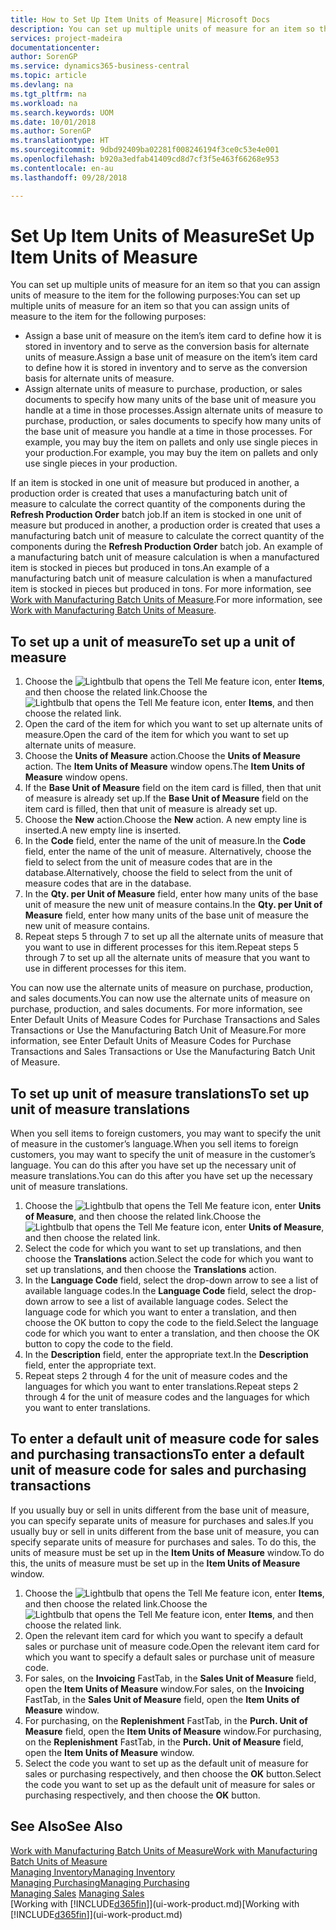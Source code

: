 ```yaml
---
title: How to Set Up Item Units of Measure| Microsoft Docs
description: You can set up multiple units of measure for an item so that you can assign units of measure to the item.
services: project-madeira
documentationcenter: 
author: SorenGP
ms.service: dynamics365-business-central
ms.topic: article
ms.devlang: na
ms.tgt_pltfrm: na
ms.workload: na
ms.search.keywords: UOM
ms.date: 10/01/2018
ms.author: SorenGP
ms.translationtype: HT
ms.sourcegitcommit: 9dbd92409ba02281f008246194f3ce0c53e4e001
ms.openlocfilehash: b920a3edfab41409cd8d7cf3f5e463f66268e953
ms.contentlocale: en-au
ms.lasthandoff: 09/28/2018

---
```

# <a name="set-up-item-units-of-measure"></a><span data-ttu-id="492c8-103">Set Up Item Units of Measure</span><span class="sxs-lookup"><span data-stu-id="492c8-103">Set Up Item Units of Measure</span></span>
<span data-ttu-id="492c8-104">You can set up multiple units of measure for an item so that you can assign units of measure to the item for the following purposes:</span><span class="sxs-lookup"><span data-stu-id="492c8-104">You can set up multiple units of measure for an item so that you can assign units of measure to the item for the following purposes:</span></span>

- <span data-ttu-id="492c8-105">Assign a base unit of measure on the item’s item card to define how it is stored in inventory and to serve as the conversion basis for alternate units of measure.</span><span class="sxs-lookup"><span data-stu-id="492c8-105">Assign a base unit of measure on the item’s item card to define how it is stored in inventory and to serve as the conversion basis for alternate units of measure.</span></span>
- <span data-ttu-id="492c8-106">Assign alternate units of measure to purchase, production, or sales documents to specify how many units of the base unit of measure you handle at a time in those processes.</span><span class="sxs-lookup"><span data-stu-id="492c8-106">Assign alternate units of measure to purchase, production, or sales documents to specify how many units of the base unit of measure you handle at a time in those processes.</span></span> <span data-ttu-id="492c8-107">For example, you may buy the item on pallets and only use single pieces in your production.</span><span class="sxs-lookup"><span data-stu-id="492c8-107">For example, you may buy the item on pallets and only use single pieces in your production.</span></span>

<span data-ttu-id="492c8-108">If an item is stocked in one unit of measure but produced in another, a production order is created that uses a manufacturing batch unit of measure to calculate the correct quantity of the components during the **Refresh Production Order** batch job.</span><span class="sxs-lookup"><span data-stu-id="492c8-108">If an item is stocked in one unit of measure but produced in another, a production order is created that uses a manufacturing batch unit of measure to calculate the correct quantity of the components during the **Refresh Production Order** batch job.</span></span> <span data-ttu-id="492c8-109">An example of a manufacturing batch unit of measure calculation is when a manufactured item is stocked in pieces but produced in tons.</span><span class="sxs-lookup"><span data-stu-id="492c8-109">An example of a manufacturing batch unit of measure calculation is when a manufactured item is stocked in pieces but produced in tons.</span></span> <span data-ttu-id="492c8-110">For more information, see [Work with Manufacturing Batch Units of Measure](production-how-to-use-the-manufacturing-batch-unit-of-measure.md).</span><span class="sxs-lookup"><span data-stu-id="492c8-110">For more information, see [Work with Manufacturing Batch Units of Measure](production-how-to-use-the-manufacturing-batch-unit-of-measure.md).</span></span>

## <a name="to-set-up-a-unit-of-measure"></a><span data-ttu-id="492c8-111">To set up a unit of measure</span><span class="sxs-lookup"><span data-stu-id="492c8-111">To set up a unit of measure</span></span>
1. <span data-ttu-id="492c8-112">Choose the ![Lightbulb that opens the Tell Me feature](media/ui-search/search_small.png "Tell me what you want to do") icon, enter **Items**, and then choose the related link.</span><span class="sxs-lookup"><span data-stu-id="492c8-112">Choose the ![Lightbulb that opens the Tell Me feature](media/ui-search/search_small.png "Tell me what you want to do") icon, enter **Items**, and then choose the related link.</span></span>
2. <span data-ttu-id="492c8-113">Open the card of the item for which you want to set up alternate units of measure.</span><span class="sxs-lookup"><span data-stu-id="492c8-113">Open the card of the item for which you want to set up alternate units of measure.</span></span>
3. <span data-ttu-id="492c8-114">Choose the **Units of Measure** action.</span><span class="sxs-lookup"><span data-stu-id="492c8-114">Choose the **Units of Measure** action.</span></span> <span data-ttu-id="492c8-115">The **Item Units of Measure** window opens.</span><span class="sxs-lookup"><span data-stu-id="492c8-115">The **Item Units of Measure** window opens.</span></span>
4. <span data-ttu-id="492c8-116">If the **Base Unit of Measure** field on the item card is filled, then that unit of measure is already set up.</span><span class="sxs-lookup"><span data-stu-id="492c8-116">If the **Base Unit of Measure** field on the item card is filled, then that unit of measure is already set up.</span></span>
5. <span data-ttu-id="492c8-117">Choose the **New** action.</span><span class="sxs-lookup"><span data-stu-id="492c8-117">Choose the **New** action.</span></span> <span data-ttu-id="492c8-118">A new empty line is inserted.</span><span class="sxs-lookup"><span data-stu-id="492c8-118">A new empty line is inserted.</span></span>
6. <span data-ttu-id="492c8-119">In the **Code** field, enter the name of the unit of measure.</span><span class="sxs-lookup"><span data-stu-id="492c8-119">In the **Code** field, enter the name of the unit of measure.</span></span> <span data-ttu-id="492c8-120">Alternatively, choose the field to select from the unit of measure codes that are in the database.</span><span class="sxs-lookup"><span data-stu-id="492c8-120">Alternatively, choose the field to select from the unit of measure codes that are in the database.</span></span>
7. <span data-ttu-id="492c8-121">In the **Qty. per Unit of Measure** field, enter how many units of the base unit of measure the new unit of measure contains.</span><span class="sxs-lookup"><span data-stu-id="492c8-121">In the **Qty. per Unit of Measure** field, enter how many units of the base unit of measure the new unit of measure contains.</span></span>
8. <span data-ttu-id="492c8-122">Repeat steps 5 through 7 to set up all the alternate units of measure that you want to use in different processes for this item.</span><span class="sxs-lookup"><span data-stu-id="492c8-122">Repeat steps 5 through 7 to set up all the alternate units of measure that you want to use in different processes for this item.</span></span>

<span data-ttu-id="492c8-123">You can now use the alternate units of measure on purchase, production, and sales documents.</span><span class="sxs-lookup"><span data-stu-id="492c8-123">You can now use the alternate units of measure on purchase, production, and sales documents.</span></span> <span data-ttu-id="492c8-124">For more information, see Enter Default Units of Measure Codes for Purchase Transactions and Sales Transactions or Use the Manufacturing Batch Unit of Measure.</span><span class="sxs-lookup"><span data-stu-id="492c8-124">For more information, see Enter Default Units of Measure Codes for Purchase Transactions and Sales Transactions or Use the Manufacturing Batch Unit of Measure.</span></span>

## <a name="to-set-up-unit-of-measure-translations"></a><span data-ttu-id="492c8-125">To set up unit of measure translations</span><span class="sxs-lookup"><span data-stu-id="492c8-125">To set up unit of measure translations</span></span>
<span data-ttu-id="492c8-126">When you sell items to foreign customers, you may want to specify the unit of measure in the customer’s language.</span><span class="sxs-lookup"><span data-stu-id="492c8-126">When you sell items to foreign customers, you may want to specify the unit of measure in the customer’s language.</span></span> <span data-ttu-id="492c8-127">You can do this after you have set up the necessary unit of measure translations.</span><span class="sxs-lookup"><span data-stu-id="492c8-127">You can do this after you have set up the necessary unit of measure translations.</span></span>

1. <span data-ttu-id="492c8-128">Choose the ![Lightbulb that opens the Tell Me feature](media/ui-search/search_small.png "Tell me what you want to do") icon, enter **Units of Measure**, and then choose the related link.</span><span class="sxs-lookup"><span data-stu-id="492c8-128">Choose the ![Lightbulb that opens the Tell Me feature](media/ui-search/search_small.png "Tell me what you want to do") icon, enter **Units of Measure**, and then choose the related link.</span></span>
2. <span data-ttu-id="492c8-129">Select the code for which you want to set up translations, and then choose the **Translations** action.</span><span class="sxs-lookup"><span data-stu-id="492c8-129">Select the code for which you want to set up translations, and then choose the **Translations** action.</span></span>
3. <span data-ttu-id="492c8-130">In the **Language Code** field, select the drop-down arrow to see a list of available language codes.</span><span class="sxs-lookup"><span data-stu-id="492c8-130">In the **Language Code** field, select the drop-down arrow to see a list of available language codes.</span></span> <span data-ttu-id="492c8-131">Select the language code for which you want to enter a translation, and then choose the OK button to copy the code to the field.</span><span class="sxs-lookup"><span data-stu-id="492c8-131">Select the language code for which you want to enter a translation, and then choose the OK button to copy the code to the field.</span></span>
4. <span data-ttu-id="492c8-132">In the **Description** field, enter the appropriate text.</span><span class="sxs-lookup"><span data-stu-id="492c8-132">In the **Description** field, enter the appropriate text.</span></span>
5. <span data-ttu-id="492c8-133">Repeat steps 2 through 4 for the unit of measure codes and the languages for which you want to enter translations.</span><span class="sxs-lookup"><span data-stu-id="492c8-133">Repeat steps 2 through 4 for the unit of measure codes and the languages for which you want to enter translations.</span></span>

## <a name="to-enter-a-default-unit-of-measure-code-for-sales-and-purchasing-transactions"></a><span data-ttu-id="492c8-134">To enter a default unit of measure code for sales and purchasing transactions</span><span class="sxs-lookup"><span data-stu-id="492c8-134">To enter a default unit of measure code for sales and purchasing transactions</span></span>
<span data-ttu-id="492c8-135">If you usually buy or sell in units different from the base unit of measure, you can specify separate units of measure for purchases and sales.</span><span class="sxs-lookup"><span data-stu-id="492c8-135">If you usually buy or sell in units different from the base unit of measure, you can specify separate units of measure for purchases and sales.</span></span> <span data-ttu-id="492c8-136">To do this, the units of measure must be set up in the **Item Units of Measure** window.</span><span class="sxs-lookup"><span data-stu-id="492c8-136">To do this, the units of measure must be set up in the **Item Units of Measure** window.</span></span>

1. <span data-ttu-id="492c8-137">Choose the ![Lightbulb that opens the Tell Me feature](media/ui-search/search_small.png "Tell me what you want to do") icon, enter **Items**, and then choose the related link.</span><span class="sxs-lookup"><span data-stu-id="492c8-137">Choose the ![Lightbulb that opens the Tell Me feature](media/ui-search/search_small.png "Tell me what you want to do") icon, enter **Items**, and then choose the related link.</span></span>
2. <span data-ttu-id="492c8-138">Open the relevant item card for which you want to specify a default sales or purchase unit of measure code.</span><span class="sxs-lookup"><span data-stu-id="492c8-138">Open the relevant item card for which you want to specify a default sales or purchase unit of measure code.</span></span>
3. <span data-ttu-id="492c8-139">For sales, on the **Invoicing** FastTab, in the **Sales Unit of Measure** field, open the **Item Units of Measure** window.</span><span class="sxs-lookup"><span data-stu-id="492c8-139">For sales, on the **Invoicing** FastTab, in the **Sales Unit of Measure** field, open the **Item Units of Measure** window.</span></span>
4. <span data-ttu-id="492c8-140">For purchasing, on the **Replenishment** FastTab, in the **Purch. Unit of Measure** field, open the **Item Units of Measure** window.</span><span class="sxs-lookup"><span data-stu-id="492c8-140">For purchasing, on the **Replenishment** FastTab, in the **Purch. Unit of Measure** field, open the **Item Units of Measure** window.</span></span>
5. <span data-ttu-id="492c8-141">Select the code you want to set up as the default unit of measure for sales or purchasing respectively, and then choose the **OK** button.</span><span class="sxs-lookup"><span data-stu-id="492c8-141">Select the code you want to set up as the default unit of measure for sales or purchasing respectively, and then choose the **OK** button.</span></span>

## <a name="see-also"></a><span data-ttu-id="492c8-142">See Also</span><span class="sxs-lookup"><span data-stu-id="492c8-142">See Also</span></span>
[<span data-ttu-id="492c8-143">Work with Manufacturing Batch Units of Measure</span><span class="sxs-lookup"><span data-stu-id="492c8-143">Work with Manufacturing Batch Units of Measure</span></span>](production-how-to-use-the-manufacturing-batch-unit-of-measure.md)  
[<span data-ttu-id="492c8-144">Managing Inventory</span><span class="sxs-lookup"><span data-stu-id="492c8-144">Managing Inventory</span></span>](inventory-manage-inventory.md)  
[<span data-ttu-id="492c8-145">Managing Purchasing</span><span class="sxs-lookup"><span data-stu-id="492c8-145">Managing Purchasing</span></span>](purchasing-manage-purchasing.md)  
<span data-ttu-id="492c8-146">[Managing Sales](sales-manage-sales.md)  </span><span class="sxs-lookup"><span data-stu-id="492c8-146">[Managing Sales](sales-manage-sales.md)  </span></span>  
<span data-ttu-id="492c8-147">[Working with [!INCLUDE[d365fin](includes/d365fin_md.md)]](ui-work-product.md)</span><span class="sxs-lookup"><span data-stu-id="492c8-147">[Working with [!INCLUDE[d365fin](includes/d365fin_md.md)]](ui-work-product.md)</span></span>


